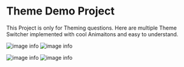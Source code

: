 # Theme Demo Project

This Project is only for Theming questions. 
Here are multiple Theme Switcher implemented with cool Animaitons and easy to understand.

![image info](images/Light.png)       ![image info](images/Dark.png)


![image info](images/SkyLight.png)       ![image info](images/SkyDark.png)